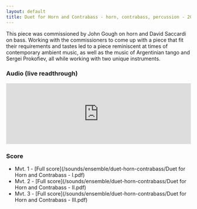 ```yaml
---
layout: default
title: Duet for Horn and Contrabass - horn, contrabass, percussion - 2009
---
```


This piece was commissioned by John Gough on horn and David Saccardi on bass. Working with the commissioners to come up with a piece that fit their requirements and tastes led to a piece reminiscent at times of contemporary ambient music, as well as the music of Argentinian tango and Sergei Prokofiev, all while working with two unique instruments.

### Audio (live readthrough)

<iframe width="100%" height="166" scrolling="no" frameborder="no" src="https://w.soundcloud.com/player/?url=https%3A//api.soundcloud.com/tracks/307259587&amp;color=ff5500&amp;auto_play=false&amp;hide_related=false&amp;show_comments=true&amp;show_user=true&amp;show_reposts=false"></iframe>

### Score

* Mvt. 1 - [Full score](/sounds/ensemble/duet-horn-contrabass/Duet for Horn and Contrabass - I.pdf)
* Mvt. 2 - [Full score](/sounds/ensemble/duet-horn-contrabass/Duet for Horn and Contrabass - II.pdf)
* Mvt. 3 - [Full score](/sounds/ensemble/duet-horn-contrabass/Duet for Horn and Contrabass - III.pdf)
